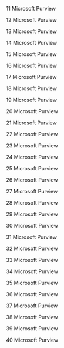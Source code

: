 




11
Microsoft Purview






12
Microsoft Purview






13
Microsoft Purview






14
Microsoft Purview






15
Microsoft Purview






16
Microsoft Purview






17
Microsoft Purview






18
Microsoft Purview






19
Microsoft Purview






20
Microsoft Purview






21
Microsoft Purview






22
Microsoft Purview






23
Microsoft Purview






24
Microsoft Purview






25
Microsoft Purview






26
Microsoft Purview






27
Microsoft Purview






28
Microsoft Purview






29
Microsoft Purview






30
Microsoft Purview






31
Microsoft Purview






32
Microsoft Purview






33
Microsoft Purview






34
Microsoft Purview






35
Microsoft Purview






36
Microsoft Purview






37
Microsoft Purview






38
Microsoft Purview






39
Microsoft Purview






40
Microsoft Purview